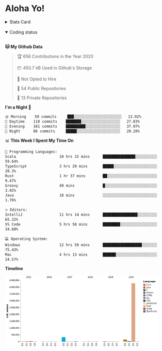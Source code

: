 # Aloha Yo!

<details>
<summary>Stats Card</summary>
 
[![Anurag's github stats](https://github-readme-stats.vercel.app/api?username=GarfieldZHU&show_icons=true&theme=tokyonight)](https://github.com/anuraghazra/github-readme-stats)
 
</details>

<br/>

<details open>

<summary>Coding status</summary>

<br/>

<!--START_SECTION:waka-->
**🐱 My Github Data** 

> 🏆 656 Contributions in the Year 2020
 > 
> 📦 450.7 kB Used in Github's Storage 
 > 
> 🚫 Not Opted to Hire
 > 
> 📜 54 Public Repositories
 > 
> 🔑 13 Private Repositories 

**I'm a Night 🦉** 

```text
🌞 Morning    59 commits     ███░░░░░░░░░░░░░░░░░░░░░░   13.92% 
🌆 Daytime    118 commits    ███████░░░░░░░░░░░░░░░░░░   27.83% 
🌃 Evening    161 commits    █████████░░░░░░░░░░░░░░░░   37.97% 
🌙 Night      86 commits     █████░░░░░░░░░░░░░░░░░░░░   20.28%

```


📊 **This Week I Spent My Time On** 

```text
💬 Programming Languages: 
Scala                    10 hrs 15 mins      ███████████████░░░░░░░░░░   59.64% 
TypeScript               3 hrs 29 mins       █████░░░░░░░░░░░░░░░░░░░░   20.3% 
Rust                     1 hr 37 mins        ██░░░░░░░░░░░░░░░░░░░░░░░   9.47% 
Groovy                   40 mins             █░░░░░░░░░░░░░░░░░░░░░░░░   3.92% 
Java                     18 mins             ░░░░░░░░░░░░░░░░░░░░░░░░░   1.76%

🔥 Editors: 
IntelliJ                 11 hrs 14 mins      ████████████████░░░░░░░░░   65.32% 
VS Code                  5 hrs 58 mins       ████████░░░░░░░░░░░░░░░░░   34.68%

💻 Operating System: 
Windows                  12 hrs 59 mins      ██████████████████░░░░░░░   75.43% 
Mac                      4 hrs 13 mins       ██████░░░░░░░░░░░░░░░░░░░   24.57%

```

**Timeline**

![Chart not found](https://github.com/GarfieldZHU/GarfieldZHU/blob/master/charts/bar_graph.png) 


<!--END_SECTION:waka-->

</details>
